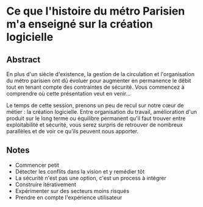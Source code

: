 # Ce que l'histoire du métro Parisien m'a enseigné sur la création logicielle

## Abstract
En plus d'un siècle d'existence, la gestion de la circulation et l'organisation du métro parisien ont dû évoluer pour augmenter en permanence le débit tout en tenant compte des contraintes de sécurité. Vous commencez à comprendre où cette présentation veut en venir...

Le temps de cette session, prenons un peu de recul sur notre cœur de métier : la création logicielle. Entre organisation du travail, amélioration d'un produit sur le long terme ou équilibre permanent qu'il faut trouver entre exploitabilité et sécurité, vous serez surpris de retrouver de nombreux parallèles et de voir ce qu'ils peuvent nous apporter.

## Notes
- Commencer petit
- Détecter les conflits dans la vision et y remédier tôt
- La sécurité n'est pas une option, c'est un process à intégrer
- Construire itérativement
- Expérimenter sur des secteurs moins risqués
- Prendre en compte l'expérience utilisateur